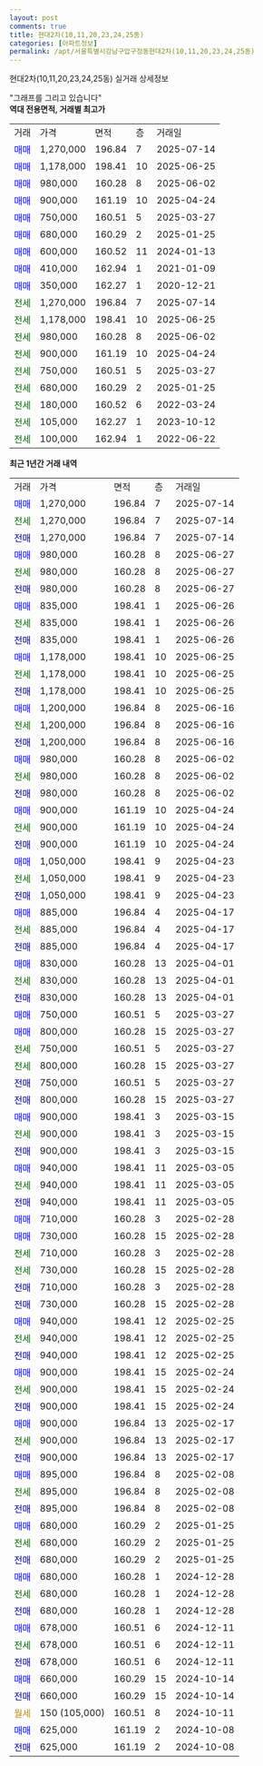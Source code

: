 ```yaml
---
layout: post
comments: true
title: 현대2차(10,11,20,23,24,25동)
categories: [아파트정보]
permalink: /apt/서울특별시강남구압구정동현대2차(10,11,20,23,24,25동)
---
```


현대2차(10,11,20,23,24,25동) 실거래 상세정보

<script type="text/javascript">
  google.charts.load('current', {'packages':['line', 'corechart']});
  google.charts.setOnLoadCallback(drawChart);

  function drawChart() {
    var data = new google.visualization.DataTable();
    data.addColumn('date', '거래일');
    data.addColumn('number', "매매");
    data.addColumn('number', "전세");
    data.addColumn('number', "전매");

    data.addRows([[new Date(Date.parse("2025-07-14")), 1270000, null, null], [new Date(Date.parse("2025-07-14")), null, 1270000, null], [new Date(Date.parse("2025-07-14")), null, null, 1270000], [new Date(Date.parse("2025-06-27")), 980000, null, null], [new Date(Date.parse("2025-06-27")), null, 980000, null], [new Date(Date.parse("2025-06-27")), null, null, 980000], [new Date(Date.parse("2025-06-26")), 835000, null, null], [new Date(Date.parse("2025-06-26")), null, 835000, null], [new Date(Date.parse("2025-06-26")), null, null, 835000], [new Date(Date.parse("2025-06-25")), 1178000, null, null], [new Date(Date.parse("2025-06-25")), null, 1178000, null], [new Date(Date.parse("2025-06-25")), null, null, 1178000], [new Date(Date.parse("2025-06-16")), 1200000, null, null], [new Date(Date.parse("2025-06-16")), null, 1200000, null], [new Date(Date.parse("2025-06-16")), null, null, 1200000], [new Date(Date.parse("2025-06-02")), 980000, null, null], [new Date(Date.parse("2025-06-02")), null, 980000, null], [new Date(Date.parse("2025-06-02")), null, null, 980000], [new Date(Date.parse("2025-04-24")), 900000, null, null], [new Date(Date.parse("2025-04-24")), null, 900000, null], [new Date(Date.parse("2025-04-24")), null, null, 900000], [new Date(Date.parse("2025-04-23")), 1050000, null, null], [new Date(Date.parse("2025-04-23")), null, 1050000, null], [new Date(Date.parse("2025-04-23")), null, null, 1050000], [new Date(Date.parse("2025-04-17")), 885000, null, null], [new Date(Date.parse("2025-04-17")), null, 885000, null], [new Date(Date.parse("2025-04-17")), null, null, 885000], [new Date(Date.parse("2025-04-01")), 830000, null, null], [new Date(Date.parse("2025-04-01")), null, 830000, null], [new Date(Date.parse("2025-04-01")), null, null, 830000], [new Date(Date.parse("2025-03-27")), 750000, null, null], [new Date(Date.parse("2025-03-27")), 800000, null, null], [new Date(Date.parse("2025-03-27")), null, 750000, null], [new Date(Date.parse("2025-03-27")), null, 800000, null], [new Date(Date.parse("2025-03-27")), null, null, 750000], [new Date(Date.parse("2025-03-27")), null, null, 800000], [new Date(Date.parse("2025-03-15")), 900000, null, null], [new Date(Date.parse("2025-03-15")), null, 900000, null], [new Date(Date.parse("2025-03-15")), null, null, 900000], [new Date(Date.parse("2025-03-05")), 940000, null, null], [new Date(Date.parse("2025-03-05")), null, 940000, null], [new Date(Date.parse("2025-03-05")), null, null, 940000], [new Date(Date.parse("2025-02-28")), 710000, null, null], [new Date(Date.parse("2025-02-28")), 730000, null, null], [new Date(Date.parse("2025-02-28")), null, 710000, null], [new Date(Date.parse("2025-02-28")), null, 730000, null], [new Date(Date.parse("2025-02-28")), null, null, 710000], [new Date(Date.parse("2025-02-28")), null, null, 730000], [new Date(Date.parse("2025-02-25")), 940000, null, null], [new Date(Date.parse("2025-02-25")), null, 940000, null], [new Date(Date.parse("2025-02-25")), null, null, 940000], [new Date(Date.parse("2025-02-24")), 900000, null, null], [new Date(Date.parse("2025-02-24")), null, 900000, null], [new Date(Date.parse("2025-02-24")), null, null, 900000], [new Date(Date.parse("2025-02-17")), 900000, null, null], [new Date(Date.parse("2025-02-17")), null, 900000, null], [new Date(Date.parse("2025-02-17")), null, null, 900000], [new Date(Date.parse("2025-02-08")), 895000, null, null], [new Date(Date.parse("2025-02-08")), null, 895000, null], [new Date(Date.parse("2025-02-08")), null, null, 895000], [new Date(Date.parse("2025-01-25")), 680000, null, null], [new Date(Date.parse("2025-01-25")), null, 680000, null], [new Date(Date.parse("2025-01-25")), null, null, 680000], [new Date(Date.parse("2024-12-28")), 680000, null, null], [new Date(Date.parse("2024-12-28")), null, 680000, null], [new Date(Date.parse("2024-12-28")), null, null, 680000], [new Date(Date.parse("2024-12-11")), 678000, null, null], [new Date(Date.parse("2024-12-11")), null, 678000, null], [new Date(Date.parse("2024-12-11")), null, null, 678000], [new Date(Date.parse("2024-10-14")), 660000, null, null], [new Date(Date.parse("2024-10-14")), null, null, 660000], [new Date(Date.parse("2024-10-11")), null, null, null], [new Date(Date.parse("2024-10-08")), 625000, null, null], [new Date(Date.parse("2024-10-08")), null, null, 625000]]);

    var options = {
      hAxis: {
        format: 'yyyy/MM/dd'
      },    
      lineWidth: 0,
      pointsVisible: true,    
      title: '최근 1년간 유형별 실거래가 분포',
      legend: { position: 'bottom' }
    };

    var formatter = new google.visualization.NumberFormat({pattern:'###,###'} );
    formatter.format(data, 1);
    formatter.format(data, 2);
    
    setTimeout(function() {
        var chart = new google.visualization.LineChart(document.getElementById('columnchart_material'));
        chart.draw(data, (options));
        document.getElementById('loading').style.display = 'none';
    }, 200);
  }
</script>


<div id="loading" style="z-index:20; display: block; margin-left: 0px">"그래프를 그리고 있습니다"</div>
<div id="columnchart_material" style="width: 95%; margin-left: 0px; display: block"></div>
<!-- contents start -->
<b>역대 전용면적, 거래별 최고가</b>
<table class="sortable">
    <tr>
      <td>거래</td>
      <td>가격</td>
      <td>면적</td>
      <td>층</td>
      <td>거래일</td>
    </tr>
        <tr>
          <td><a style="color: blue">매매</a></td>
          <td>1,270,000</td>
          <td>196.84</td>
          <td>7</td>
          <td>2025-07-14</td>
        </tr>            <tr>
          <td><a style="color: blue">매매</a></td>
          <td>1,178,000</td>
          <td>198.41</td>
          <td>10</td>
          <td>2025-06-25</td>
        </tr>            <tr>
          <td><a style="color: blue">매매</a></td>
          <td>980,000</td>
          <td>160.28</td>
          <td>8</td>
          <td>2025-06-02</td>
        </tr>            <tr>
          <td><a style="color: blue">매매</a></td>
          <td>900,000</td>
          <td>161.19</td>
          <td>10</td>
          <td>2025-04-24</td>
        </tr>            <tr>
          <td><a style="color: blue">매매</a></td>
          <td>750,000</td>
          <td>160.51</td>
          <td>5</td>
          <td>2025-03-27</td>
        </tr>            <tr>
          <td><a style="color: blue">매매</a></td>
          <td>680,000</td>
          <td>160.29</td>
          <td>2</td>
          <td>2025-01-25</td>
        </tr>            <tr>
          <td><a style="color: blue">매매</a></td>
          <td>600,000</td>
          <td>160.52</td>
          <td>11</td>
          <td>2024-01-13</td>
        </tr>            <tr>
          <td><a style="color: blue">매매</a></td>
          <td>410,000</td>
          <td>162.94</td>
          <td>1</td>
          <td>2021-01-09</td>
        </tr>            <tr>
          <td><a style="color: blue">매매</a></td>
          <td>350,000</td>
          <td>162.27</td>
          <td>1</td>
          <td>2020-12-21</td>
        </tr>        
        <tr>
              <td><a style="color: darkgreen">전세</a></td>
              <td>1,270,000</td>
              <td>196.84</td>
              <td>7</td>
              <td>2025-07-14</td>
            </tr>            <tr>
              <td><a style="color: darkgreen">전세</a></td>
              <td>1,178,000</td>
              <td>198.41</td>
              <td>10</td>
              <td>2025-06-25</td>
            </tr>            <tr>
              <td><a style="color: darkgreen">전세</a></td>
              <td>980,000</td>
              <td>160.28</td>
              <td>8</td>
              <td>2025-06-02</td>
            </tr>            <tr>
              <td><a style="color: darkgreen">전세</a></td>
              <td>900,000</td>
              <td>161.19</td>
              <td>10</td>
              <td>2025-04-24</td>
            </tr>            <tr>
              <td><a style="color: darkgreen">전세</a></td>
              <td>750,000</td>
              <td>160.51</td>
              <td>5</td>
              <td>2025-03-27</td>
            </tr>            <tr>
              <td><a style="color: darkgreen">전세</a></td>
              <td>680,000</td>
              <td>160.29</td>
              <td>2</td>
              <td>2025-01-25</td>
            </tr>            <tr>
              <td><a style="color: darkgreen">전세</a></td>
              <td>180,000</td>
              <td>160.52</td>
              <td>6</td>
              <td>2022-03-24</td>
            </tr>            <tr>
              <td><a style="color: darkgreen">전세</a></td>
              <td>105,000</td>
              <td>162.27</td>
              <td>1</td>
              <td>2023-10-12</td>
            </tr>            <tr>
              <td><a style="color: darkgreen">전세</a></td>
              <td>100,000</td>
              <td>162.94</td>
              <td>1</td>
              <td>2022-06-22</td>
            </tr>        
    
</table>

<b>최근 1년간 거래 내역</b>

<table class="sortable">
    <tr>
      <td>거래</td>
      <td>가격</td>
      <td>면적</td>
      <td>층</td>
      <td>거래일</td>
    </tr>
    <tr>
      <td><a style="color: blue">매매</a></td>
      <td>1,270,000</td>
      <td>196.84</td>
      <td>7</td>
      <td>2025-07-14</td>
    </tr>          <tr>
      <td><a style="color: darkgreen">전세</a></td>
      <td>1,270,000</td>
      <td>196.84</td>
      <td>7</td>
      <td>2025-07-14</td>
    </tr>          <tr>
      <td><a style="color: darkblue">전매</a></td>
      <td>1,270,000</td>
      <td>196.84</td>
      <td>7</td>
      <td>2025-07-14</td>
    </tr>          <tr>
      <td><a style="color: blue">매매</a></td>
      <td>980,000</td>
      <td>160.28</td>
      <td>8</td>
      <td>2025-06-27</td>
    </tr>          <tr>
      <td><a style="color: darkgreen">전세</a></td>
      <td>980,000</td>
      <td>160.28</td>
      <td>8</td>
      <td>2025-06-27</td>
    </tr>          <tr>
      <td><a style="color: darkblue">전매</a></td>
      <td>980,000</td>
      <td>160.28</td>
      <td>8</td>
      <td>2025-06-27</td>
    </tr>          <tr>
      <td><a style="color: blue">매매</a></td>
      <td>835,000</td>
      <td>198.41</td>
      <td>1</td>
      <td>2025-06-26</td>
    </tr>          <tr>
      <td><a style="color: darkgreen">전세</a></td>
      <td>835,000</td>
      <td>198.41</td>
      <td>1</td>
      <td>2025-06-26</td>
    </tr>          <tr>
      <td><a style="color: darkblue">전매</a></td>
      <td>835,000</td>
      <td>198.41</td>
      <td>1</td>
      <td>2025-06-26</td>
    </tr>          <tr>
      <td><a style="color: blue">매매</a></td>
      <td>1,178,000</td>
      <td>198.41</td>
      <td>10</td>
      <td>2025-06-25</td>
    </tr>          <tr>
      <td><a style="color: darkgreen">전세</a></td>
      <td>1,178,000</td>
      <td>198.41</td>
      <td>10</td>
      <td>2025-06-25</td>
    </tr>          <tr>
      <td><a style="color: darkblue">전매</a></td>
      <td>1,178,000</td>
      <td>198.41</td>
      <td>10</td>
      <td>2025-06-25</td>
    </tr>          <tr>
      <td><a style="color: blue">매매</a></td>
      <td>1,200,000</td>
      <td>196.84</td>
      <td>8</td>
      <td>2025-06-16</td>
    </tr>          <tr>
      <td><a style="color: darkgreen">전세</a></td>
      <td>1,200,000</td>
      <td>196.84</td>
      <td>8</td>
      <td>2025-06-16</td>
    </tr>          <tr>
      <td><a style="color: darkblue">전매</a></td>
      <td>1,200,000</td>
      <td>196.84</td>
      <td>8</td>
      <td>2025-06-16</td>
    </tr>          <tr>
      <td><a style="color: blue">매매</a></td>
      <td>980,000</td>
      <td>160.28</td>
      <td>8</td>
      <td>2025-06-02</td>
    </tr>          <tr>
      <td><a style="color: darkgreen">전세</a></td>
      <td>980,000</td>
      <td>160.28</td>
      <td>8</td>
      <td>2025-06-02</td>
    </tr>          <tr>
      <td><a style="color: darkblue">전매</a></td>
      <td>980,000</td>
      <td>160.28</td>
      <td>8</td>
      <td>2025-06-02</td>
    </tr>          <tr>
      <td><a style="color: blue">매매</a></td>
      <td>900,000</td>
      <td>161.19</td>
      <td>10</td>
      <td>2025-04-24</td>
    </tr>          <tr>
      <td><a style="color: darkgreen">전세</a></td>
      <td>900,000</td>
      <td>161.19</td>
      <td>10</td>
      <td>2025-04-24</td>
    </tr>          <tr>
      <td><a style="color: darkblue">전매</a></td>
      <td>900,000</td>
      <td>161.19</td>
      <td>10</td>
      <td>2025-04-24</td>
    </tr>          <tr>
      <td><a style="color: blue">매매</a></td>
      <td>1,050,000</td>
      <td>198.41</td>
      <td>9</td>
      <td>2025-04-23</td>
    </tr>          <tr>
      <td><a style="color: darkgreen">전세</a></td>
      <td>1,050,000</td>
      <td>198.41</td>
      <td>9</td>
      <td>2025-04-23</td>
    </tr>          <tr>
      <td><a style="color: darkblue">전매</a></td>
      <td>1,050,000</td>
      <td>198.41</td>
      <td>9</td>
      <td>2025-04-23</td>
    </tr>          <tr>
      <td><a style="color: blue">매매</a></td>
      <td>885,000</td>
      <td>196.84</td>
      <td>4</td>
      <td>2025-04-17</td>
    </tr>          <tr>
      <td><a style="color: darkgreen">전세</a></td>
      <td>885,000</td>
      <td>196.84</td>
      <td>4</td>
      <td>2025-04-17</td>
    </tr>          <tr>
      <td><a style="color: darkblue">전매</a></td>
      <td>885,000</td>
      <td>196.84</td>
      <td>4</td>
      <td>2025-04-17</td>
    </tr>          <tr>
      <td><a style="color: blue">매매</a></td>
      <td>830,000</td>
      <td>160.28</td>
      <td>13</td>
      <td>2025-04-01</td>
    </tr>          <tr>
      <td><a style="color: darkgreen">전세</a></td>
      <td>830,000</td>
      <td>160.28</td>
      <td>13</td>
      <td>2025-04-01</td>
    </tr>          <tr>
      <td><a style="color: darkblue">전매</a></td>
      <td>830,000</td>
      <td>160.28</td>
      <td>13</td>
      <td>2025-04-01</td>
    </tr>          <tr>
      <td><a style="color: blue">매매</a></td>
      <td>750,000</td>
      <td>160.51</td>
      <td>5</td>
      <td>2025-03-27</td>
    </tr>          <tr>
      <td><a style="color: blue">매매</a></td>
      <td>800,000</td>
      <td>160.28</td>
      <td>15</td>
      <td>2025-03-27</td>
    </tr>          <tr>
      <td><a style="color: darkgreen">전세</a></td>
      <td>750,000</td>
      <td>160.51</td>
      <td>5</td>
      <td>2025-03-27</td>
    </tr>          <tr>
      <td><a style="color: darkgreen">전세</a></td>
      <td>800,000</td>
      <td>160.28</td>
      <td>15</td>
      <td>2025-03-27</td>
    </tr>          <tr>
      <td><a style="color: darkblue">전매</a></td>
      <td>750,000</td>
      <td>160.51</td>
      <td>5</td>
      <td>2025-03-27</td>
    </tr>          <tr>
      <td><a style="color: darkblue">전매</a></td>
      <td>800,000</td>
      <td>160.28</td>
      <td>15</td>
      <td>2025-03-27</td>
    </tr>          <tr>
      <td><a style="color: blue">매매</a></td>
      <td>900,000</td>
      <td>198.41</td>
      <td>3</td>
      <td>2025-03-15</td>
    </tr>          <tr>
      <td><a style="color: darkgreen">전세</a></td>
      <td>900,000</td>
      <td>198.41</td>
      <td>3</td>
      <td>2025-03-15</td>
    </tr>          <tr>
      <td><a style="color: darkblue">전매</a></td>
      <td>900,000</td>
      <td>198.41</td>
      <td>3</td>
      <td>2025-03-15</td>
    </tr>          <tr>
      <td><a style="color: blue">매매</a></td>
      <td>940,000</td>
      <td>198.41</td>
      <td>11</td>
      <td>2025-03-05</td>
    </tr>          <tr>
      <td><a style="color: darkgreen">전세</a></td>
      <td>940,000</td>
      <td>198.41</td>
      <td>11</td>
      <td>2025-03-05</td>
    </tr>          <tr>
      <td><a style="color: darkblue">전매</a></td>
      <td>940,000</td>
      <td>198.41</td>
      <td>11</td>
      <td>2025-03-05</td>
    </tr>          <tr>
      <td><a style="color: blue">매매</a></td>
      <td>710,000</td>
      <td>160.28</td>
      <td>3</td>
      <td>2025-02-28</td>
    </tr>          <tr>
      <td><a style="color: blue">매매</a></td>
      <td>730,000</td>
      <td>160.28</td>
      <td>15</td>
      <td>2025-02-28</td>
    </tr>          <tr>
      <td><a style="color: darkgreen">전세</a></td>
      <td>710,000</td>
      <td>160.28</td>
      <td>3</td>
      <td>2025-02-28</td>
    </tr>          <tr>
      <td><a style="color: darkgreen">전세</a></td>
      <td>730,000</td>
      <td>160.28</td>
      <td>15</td>
      <td>2025-02-28</td>
    </tr>          <tr>
      <td><a style="color: darkblue">전매</a></td>
      <td>710,000</td>
      <td>160.28</td>
      <td>3</td>
      <td>2025-02-28</td>
    </tr>          <tr>
      <td><a style="color: darkblue">전매</a></td>
      <td>730,000</td>
      <td>160.28</td>
      <td>15</td>
      <td>2025-02-28</td>
    </tr>          <tr>
      <td><a style="color: blue">매매</a></td>
      <td>940,000</td>
      <td>198.41</td>
      <td>12</td>
      <td>2025-02-25</td>
    </tr>          <tr>
      <td><a style="color: darkgreen">전세</a></td>
      <td>940,000</td>
      <td>198.41</td>
      <td>12</td>
      <td>2025-02-25</td>
    </tr>          <tr>
      <td><a style="color: darkblue">전매</a></td>
      <td>940,000</td>
      <td>198.41</td>
      <td>12</td>
      <td>2025-02-25</td>
    </tr>          <tr>
      <td><a style="color: blue">매매</a></td>
      <td>900,000</td>
      <td>198.41</td>
      <td>15</td>
      <td>2025-02-24</td>
    </tr>          <tr>
      <td><a style="color: darkgreen">전세</a></td>
      <td>900,000</td>
      <td>198.41</td>
      <td>15</td>
      <td>2025-02-24</td>
    </tr>          <tr>
      <td><a style="color: darkblue">전매</a></td>
      <td>900,000</td>
      <td>198.41</td>
      <td>15</td>
      <td>2025-02-24</td>
    </tr>          <tr>
      <td><a style="color: blue">매매</a></td>
      <td>900,000</td>
      <td>196.84</td>
      <td>13</td>
      <td>2025-02-17</td>
    </tr>          <tr>
      <td><a style="color: darkgreen">전세</a></td>
      <td>900,000</td>
      <td>196.84</td>
      <td>13</td>
      <td>2025-02-17</td>
    </tr>          <tr>
      <td><a style="color: darkblue">전매</a></td>
      <td>900,000</td>
      <td>196.84</td>
      <td>13</td>
      <td>2025-02-17</td>
    </tr>          <tr>
      <td><a style="color: blue">매매</a></td>
      <td>895,000</td>
      <td>196.84</td>
      <td>8</td>
      <td>2025-02-08</td>
    </tr>          <tr>
      <td><a style="color: darkgreen">전세</a></td>
      <td>895,000</td>
      <td>196.84</td>
      <td>8</td>
      <td>2025-02-08</td>
    </tr>          <tr>
      <td><a style="color: darkblue">전매</a></td>
      <td>895,000</td>
      <td>196.84</td>
      <td>8</td>
      <td>2025-02-08</td>
    </tr>          <tr>
      <td><a style="color: blue">매매</a></td>
      <td>680,000</td>
      <td>160.29</td>
      <td>2</td>
      <td>2025-01-25</td>
    </tr>          <tr>
      <td><a style="color: darkgreen">전세</a></td>
      <td>680,000</td>
      <td>160.29</td>
      <td>2</td>
      <td>2025-01-25</td>
    </tr>          <tr>
      <td><a style="color: darkblue">전매</a></td>
      <td>680,000</td>
      <td>160.29</td>
      <td>2</td>
      <td>2025-01-25</td>
    </tr>          <tr>
      <td><a style="color: blue">매매</a></td>
      <td>680,000</td>
      <td>160.28</td>
      <td>1</td>
      <td>2024-12-28</td>
    </tr>          <tr>
      <td><a style="color: darkgreen">전세</a></td>
      <td>680,000</td>
      <td>160.28</td>
      <td>1</td>
      <td>2024-12-28</td>
    </tr>          <tr>
      <td><a style="color: darkblue">전매</a></td>
      <td>680,000</td>
      <td>160.28</td>
      <td>1</td>
      <td>2024-12-28</td>
    </tr>          <tr>
      <td><a style="color: blue">매매</a></td>
      <td>678,000</td>
      <td>160.51</td>
      <td>6</td>
      <td>2024-12-11</td>
    </tr>          <tr>
      <td><a style="color: darkgreen">전세</a></td>
      <td>678,000</td>
      <td>160.51</td>
      <td>6</td>
      <td>2024-12-11</td>
    </tr>          <tr>
      <td><a style="color: darkblue">전매</a></td>
      <td>678,000</td>
      <td>160.51</td>
      <td>6</td>
      <td>2024-12-11</td>
    </tr>          <tr>
      <td><a style="color: blue">매매</a></td>
      <td>660,000</td>
      <td>160.29</td>
      <td>15</td>
      <td>2024-10-14</td>
    </tr>          <tr>
      <td><a style="color: darkblue">전매</a></td>
      <td>660,000</td>
      <td>160.29</td>
      <td>15</td>
      <td>2024-10-14</td>
    </tr>          <tr>
      <td><a style="color: darkgoldenrod">월세</a></td>
      <td>150 (105,000)</td>
      <td>160.51</td>
      <td>8</td>
      <td>2024-10-11</td>
    </tr>          <tr>
      <td><a style="color: blue">매매</a></td>
      <td>625,000</td>
      <td>161.19</td>
      <td>2</td>
      <td>2024-10-08</td>
    </tr>          <tr>
      <td><a style="color: darkblue">전매</a></td>
      <td>625,000</td>
      <td>161.19</td>
      <td>2</td>
      <td>2024-10-08</td>
    </tr>      </table>
<!-- contents end -->    

